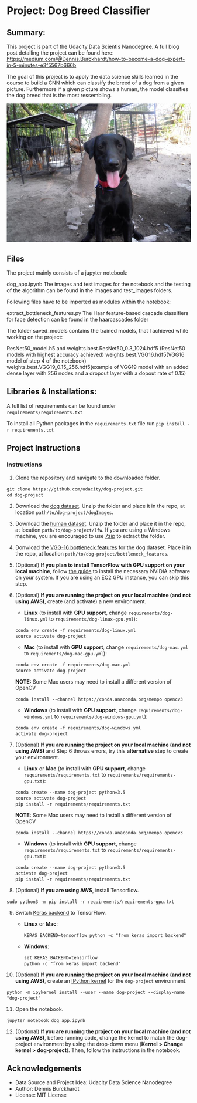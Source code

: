 # Project: Dog Breed Classifier

## Summary:
This project is part of the Udacity Data Scientis Nanodegree. A full blog post detailing the project can be found here: https://medium.com/@Dennis.Burckhardt/how-to-become-a-dog-expert-in-5-minutes-e3f5567b666b

The goal of this project is to apply the data science skills learned in the course to build a CNN which can classify the breed of a dog from a given picture. Furthermore if a given picture shows a human, the model classifies the dog breed that is the most ressembling.

![Alt text](https://github.com/Deburckh/Udacity_Capstone_Project_Dog_Classifier/blob/main/images/Labrador_retriever_06449.jpg?raw=true "Title")


## Files 

The project mainly consists of a jupyter notebook:

dog_app.ipynb
The images and test images for the notebook and the testing of the algorithm can be found in the images and test_images folders.

Following files have to be imported as modules within the notebook:

extract_bottleneck_features.py
The Haar feature-based cascade classifiers for face detection can be found in the haarcascades folder

The folder saved_models contains the trained models, that I achieved while working on the project:

ResNet50_model.h5 and weights.best.ResNet50_0.3_1024.hdf5 (ResNet50 models with highest accuracy achieved)
weights.best.VGG16.hdf5(VGG16 model of step 4 of the notebook)
weights.best.VGG19_0.15_256.hdf5(example of VGG19 model with an added dense layer with 256 nodes and a dropout layer with a dopout rate of 0.15)


## Libraries & Installations:
A full list of requirements can be found under `requirements/requirements.txt`

To install all Python packages in the `requirements.txt` file run `pip install -r requirements.txt`

## Project Instructions

### Instructions

1. Clone the repository and navigate to the downloaded folder.
```	
git clone https://github.com/udacity/dog-project.git
cd dog-project
```

2. Download the [dog dataset](https://s3-us-west-1.amazonaws.com/udacity-aind/dog-project/dogImages.zip).  Unzip the folder and place it in the repo, at location `path/to/dog-project/dogImages`. 

3. Download the [human dataset](https://s3-us-west-1.amazonaws.com/udacity-aind/dog-project/lfw.zip).  Unzip the folder and place it in the repo, at location `path/to/dog-project/lfw`.  If you are using a Windows machine, you are encouraged to use [7zip](http://www.7-zip.org/) to extract the folder. 

4. Donwload the [VGG-16 bottleneck features](https://s3-us-west-1.amazonaws.com/udacity-aind/dog-project/DogVGG16Data.npz) for the dog dataset.  Place it in the repo, at location `path/to/dog-project/bottleneck_features`.

5. (Optional) __If you plan to install TensorFlow with GPU support on your local machine__, follow [the guide](https://www.tensorflow.org/install/) to install the necessary NVIDIA software on your system.  If you are using an EC2 GPU instance, you can skip this step.

6. (Optional) **If you are running the project on your local machine (and not using AWS)**, create (and activate) a new environment.

	- __Linux__ (to install with __GPU support__, change `requirements/dog-linux.yml` to `requirements/dog-linux-gpu.yml`): 
	```
	conda env create -f requirements/dog-linux.yml
	source activate dog-project
	```  
	- __Mac__ (to install with __GPU support__, change `requirements/dog-mac.yml` to `requirements/dog-mac-gpu.yml`): 
	```
	conda env create -f requirements/dog-mac.yml
	source activate dog-project
	```  
	**NOTE:** Some Mac users may need to install a different version of OpenCV
	```
	conda install --channel https://conda.anaconda.org/menpo opencv3
	```
	- __Windows__ (to install with __GPU support__, change `requirements/dog-windows.yml` to `requirements/dog-windows-gpu.yml`):  
	```
	conda env create -f requirements/dog-windows.yml
	activate dog-project
	```

7. (Optional) **If you are running the project on your local machine (and not using AWS)** and Step 6 throws errors, try this __alternative__ step to create your environment.

	- __Linux__ or __Mac__ (to install with __GPU support__, change `requirements/requirements.txt` to `requirements/requirements-gpu.txt`): 
	```
	conda create --name dog-project python=3.5
	source activate dog-project
	pip install -r requirements/requirements.txt
	```
	**NOTE:** Some Mac users may need to install a different version of OpenCV
	```
	conda install --channel https://conda.anaconda.org/menpo opencv3
	```
	- __Windows__ (to install with __GPU support__, change `requirements/requirements.txt` to `requirements/requirements-gpu.txt`):  
	```
	conda create --name dog-project python=3.5
	activate dog-project
	pip install -r requirements/requirements.txt
	```
	
8. (Optional) **If you are using AWS**, install Tensorflow.
```
sudo python3 -m pip install -r requirements/requirements-gpu.txt
```
	
9. Switch [Keras backend](https://keras.io/backend/) to TensorFlow.
	- __Linux__ or __Mac__: 
		```
		KERAS_BACKEND=tensorflow python -c "from keras import backend"
		```
	- __Windows__: 
		```
		set KERAS_BACKEND=tensorflow
		python -c "from keras import backend"
		```

10. (Optional) **If you are running the project on your local machine (and not using AWS)**, create an [IPython kernel](http://ipython.readthedocs.io/en/stable/install/kernel_install.html) for the `dog-project` environment. 
```
python -m ipykernel install --user --name dog-project --display-name "dog-project"
```

11. Open the notebook.
```
jupyter notebook dog_app.ipynb
```

12. (Optional) **If you are running the project on your local machine (and not using AWS)**, before running code, change the kernel to match the dog-project environment by using the drop-down menu (**Kernel > Change kernel > dog-project**). Then, follow the instructions in the notebook.

## Acknowledgements

- Data Source and Project Idea: Udacity Data Science Nanodegree
- Author: Dennis Burckhardt
- License: MIT License
